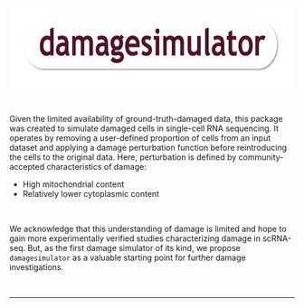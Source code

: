 <br>

<p align="center">
  <img src="https://github.com/AlicenJoyHenning/damagesimulator/blob/main/inst/extdata/logo.png" alt="limiric_logo" height="140" width="640">
</p>

<br>

Given the limited availability of ground-truth-damaged data, this package was created to simulate damaged cells in single-cell RNA sequencing. It operates by removing a user-defined proportion of cells from an input dataset and applying a damage perturbation function before reintroducing the cells to the original data. Here, perturbation is defined by community-accepted characteristics of damage:
* High mitochondrial content
* Relatively lower cytoplasmic content

<br>

We acknowledge that this understanding of damage is limited and hope to gain more experimentally verified studies characterizing damage in scRNA-seq. But, as the first damage simulator of its kind, we propose ```damagesimulator``` as a valuable starting point for further damage investigations.


<br>

---
